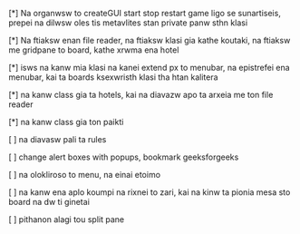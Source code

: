 [*] Na organwsw to createGUI start stop restart game ligo se sunartiseis, prepei na dilwsw oles tis metavlites stan private panw sthn klasi

[*] Na ftiaksw enan file reader, na ftiaksw klasi gia kathe koutaki, na ftiaksw me gridpane to board, kathe xrwma ena hotel

[*] isws na kanw mia klasi na kanei extend px to menubar, na epistrefei ena menubar, kai ta boards ksexwristh klasi tha htan kalitera

[*] na kanw class gia ta hotels, kai na diavazw apo ta arxeia me ton file reader

[*] na kanw class gia ton paikti

[ ] na diavasw pali ta rules

[ ] change alert boxes with popups, bookmark geeksforgeeks

[ ] na olokliroso to menu, na einai etoimo

[ ] na kanw ena aplo koumpi na rixnei to zari, kai na kinw ta pionia mesa sto board na dw ti ginetai 

[ ] pithanon alagi tou split pane 

